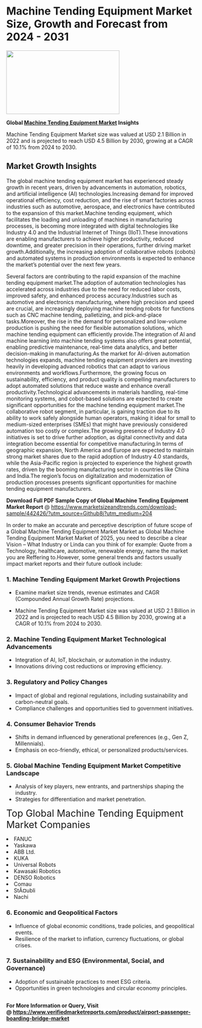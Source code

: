 <H1>Machine Tending Equipment Market Size, Growth and Forecast from 2024 - 2031</H1><img class="aligncenter size-medium wp-image-584254" src="https://thirdeyenews.in/wp-content/uploads/2024/09/Global-Market-Research-300x168.jpeg" alt="" width="300" height="168" /><p><strong>Global&nbsp;<a href="https://www.marketsizeandtrends.com/download-sample/442426/?utm_source=Github8j?utm_medium=204">Machine Tending Equipment Market</a> Insights</strong></p><p>Machine Tending Equipment Market size was valued at USD 2.1 Billion in 2022 and is projected to reach USD 4.5 Billion by 2030, growing at a CAGR of 10.1% from 2024 to 2030.</p><p><h2>Market Growth Insights</h2> <p>The global machine tending equipment market has experienced steady growth in recent years, driven by advancements in automation, robotics, and artificial intelligence (AI) technologies.Increasing demand for improved operational efficiency, cost reduction, and the rise of smart factories across industries such as automotive, aerospace, and electronics have contributed to the expansion of this market.Machine tending equipment, which facilitates the loading and unloading of machines in manufacturing processes, is becoming more integrated with digital technologies like Industry 4.0 and the Industrial Internet of Things (IIoT).These innovations are enabling manufacturers to achieve higher productivity, reduced downtime, and greater precision in their operations, further driving market growth.Additionally, the increasing adoption of collaborative robots (cobots) and automated systems in production environments is expected to enhance the market’s potential over the next few years.</p> <p>Several factors are contributing to the rapid expansion of the machine tending equipment market.The adoption of automation technologies has accelerated across industries due to the need for reduced labor costs, improved safety, and enhanced process accuracy.Industries such as automotive and electronics manufacturing, where high precision and speed are crucial, are increasingly deploying machine tending robots for functions such as CNC machine tending, palletizing, and pick-and-place tasks.Moreover, the rise in the demand for personalized and low-volume production is pushing the need for flexible automation solutions, which machine tending equipment can efficiently provide.The integration of AI and machine learning into machine tending systems also offers great potential, enabling predictive maintenance, real-time data analytics, and better decision-making in manufacturing.As the market for AI-driven automation technologies expands, machine tending equipment providers are investing heavily in developing advanced robotics that can adapt to various environments and workflows.Furthermore, the growing focus on sustainability, efficiency, and product quality is compelling manufacturers to adopt automated solutions that reduce waste and enhance overall productivity.Technological advancements in materials handling, real-time monitoring systems, and cobot-based solutions are expected to create significant opportunities for the machine tending equipment market.The collaborative robot segment, in particular, is gaining traction due to its ability to work safely alongside human operators, making it ideal for small to medium-sized enterprises (SMEs) that might have previously considered automation too costly or complex.The growing presence of Industry 4.0 initiatives is set to drive further adoption, as digital connectivity and data integration become essential for competitive manufacturing.In terms of geographic expansion, North America and Europe are expected to maintain strong market shares due to the rapid adoption of Industry 4.0 standards, while the Asia-Pacific region is projected to experience the highest growth rates, driven by the booming manufacturing sector in countries like China and India.The region’s focus on digitalization and modernization of production processes presents significant opportunities for machine tending equipment manufacturers.</p> <p><span class=""><strong>Download Full PDF Sample Copy of Global Machine Tending Equipment Market Report</strong> @ <a href="https://www.marketsizeandtrends.com/download-sample/442426/?utm_source=Github8j?utm_medium=204" target="_blank">https://www.marketsizeandtrends.com/download-sample/442426/?utm_source=Github8j?utm_medium=204</a></span></p><p>In order to make an accurate and perceptive description of future scope of a Global&nbsp;Machine Tending Equipment Market Market as Global&nbsp;Machine Tending Equipment Market Market of 2025, you need to describe a clear Vision &ndash; What Industry or Linda can you think of for example: Quote from a Technology, healthcare, automotive, renewable energy, name the market you are Reffering to.However, some general trends and factors usually impact market reports and their future outlook include:</p><h3>1.&nbsp;<strong>Machine Tending Equipment Market Growth Projections</strong></h3><ul><li>Examine market size trends, revenue estimates and CAGR (Compounded Annual Growth Rate) projections.</li><li><p>Machine Tending Equipment Market size was valued at USD 2.1 Billion in 2022 and is projected to reach USD 4.5 Billion by 2030, growing at a CAGR of 10.1% from 2024 to 2030.</p></li></ul><h3>2.&nbsp;<strong>Machine Tending Equipment Market Technological Advancements</strong></h3><ul><li>Integration of AI, IoT, blockchain, or automation in the industry.</li><li>Innovations driving cost reductions or improving efficiency.</li></ul><h3>3.&nbsp;<strong>Regulatory and Policy Changes</strong></h3><ul><li>Impact of global and regional regulations, including sustainability and carbon-neutral goals.</li><li>Compliance challenges and opportunities tied to government initiatives.</li></ul><h3>4.&nbsp;<strong>Consumer Behavior Trends</strong></h3><ul><li>Shifts in demand influenced by generational preferences (e.g., Gen Z, Millennials).</li><li>Emphasis on eco-friendly, ethical, or personalized products/services.</li></ul><h3>5.&nbsp;<strong>Global Machine Tending Equipment Market Competitive Landscape</strong></h3><ul><li>Analysis of key players, new entrants, and partnerships shaping the industry.</li><li>Strategies for differentiation and market penetration.</li></ul><p data-pm-slice="1 1 []"><span style="color: inherit; font-family: inherit; font-size: 25px;">Top Global Machine Tending Equipment Market Companies</span></p><div class="" data-test-id=""><p><li>FANUC</li><li> Yaskawa</li><li> ABB Ltd.</li><li> KUKA</li><li> Universal Robots</li><li> Kawasaki Robotics</li><li> DENSO Robotics</li><li> Comau</li><li> StÃ¤ubli</li><li> Nachi</li></p></div><h3>6.&nbsp;<strong>Economic and Geopolitical Factors</strong></h3><ul><li>Influence of global economic conditions, trade policies, and geopolitical events.</li><li>Resilience of the market to inflation, currency fluctuations, or global crises.</li></ul><h3>7.&nbsp;<strong>Sustainability and ESG (Environmental, Social, and Governance)</strong></h3><ul><li>Adoption of sustainable practices to meet ESG criteria.</li><li>Opportunities in green technologies and circular economy principles.</li></ul><h2><strong style="font-size: 14px;">For More Information or Query, Visit @&nbsp;</strong><a style="background-color: #ffffff; font-size: 14px;" href="https://www.marketsizeandtrends.com/report/machine-tending-equipment-market/" target="_blank">https://www.verifiedmarketreports.com/product/airport-passenger-boarding-bridge-market</a></h2>